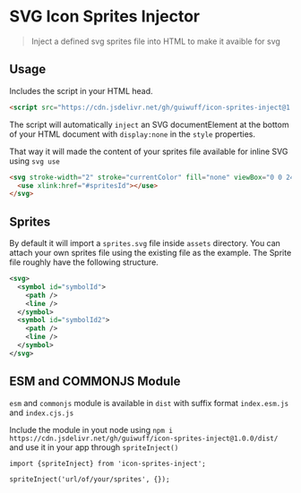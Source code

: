 # SVG Icon Sprites Injector

> Inject a defined svg sprites file into HTML to make it avaible for svg <use>

## Usage

Includes the script in your HTML head.

``` html
<script src="https://cdn.jsdelivr.net/gh/guiwuff/icon-sprites-inject@1.0.0/dist/index.js"></script>
```
The script will automatically `inject` an SVG documentElement at the bottom of your HTML document with `display:none` in the `style` properties.

That way it will made the content of your sprites file available for inline SVG using `svg use`

``` html
<svg stroke-width="2" stroke="currentColor" fill="none" viewBox="0 0 24 24">
  <use xlink:href="#spritesId"></use>
</svg>
```

## Sprites

By default it will import a `sprites.svg` file inside `assets` directory. You can attach your own sprites file using the existing file as the example. The Sprite file roughly have the following structure.

``` svg
<svg>
  <symbol id="symbolId">
    <path />
    <line />
  </symbol>
  <symbol id="symbolId2">
    <path />
    <line />
  </symbol>
</svg>
```

## ESM and COMMONJS Module

`esm` and `commonjs` module is available in `dist` with suffix format `index.esm.js` and `index.cjs.js`

Include the module in yout node using `npm i https://cdn.jsdelivr.net/gh/guiwuff/icon-sprites-inject@1.0.0/dist/` and use it in your app through `spriteInject()`

``` node
import {spriteInject} from 'icon-sprites-inject';

spriteInject('url/of/your/sprites', {});
```
